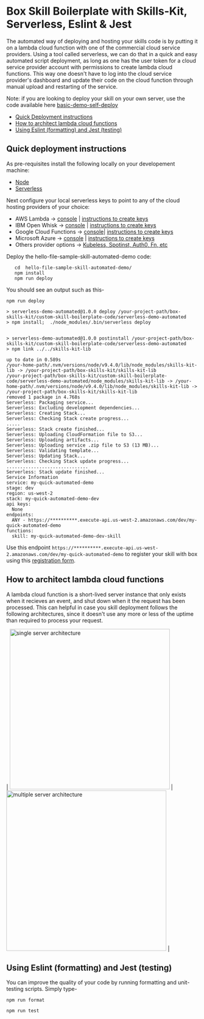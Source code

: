 # Box Skill Boilerplate with Skills-Kit, Serverless, Eslint & Jest

The automated way of deploying and hosting your skills code is by putting it on a lambda cloud function with one of the commercial cloud service providers. Using a tool called serverless, we can do that in a quick and easy automated script deployment, as long as one has the user token for a cloud service provider account with permissions to create lambda cloud functions. This way one doesn't have to log into the cloud service provider's dashboard and update their code on the cloud function through manual upload and restarting of the service.

Note: if you are looking to deploy your skill on your own server, use the code available here [basic-demo-self-deploy](../hello-file-sample-skill-simple-demo)

-   [Quick Deployment instructions](#quick-deployment-instructions)
-   [How to architect lambda cloud functions](#how-to-architect-lambda-cloud-functions)
-   [Using Eslint (formatting) and Jest (testing)](#using-eslint-formatting-and-jest-testing)

## Quick deployment instructions

As pre-requisites install the following locally on your developement machine:

-   [Node](https://nodejs.org/en/)
-   [Serverless](https://serverless.com)

Next configure your local serverless keys to point to any of the cloud hosting providers of your choice:

-   AWS Lambda -> [console](https://aws.amazon.com/lambda/) | [instructions to create keys](https://serverless.com/framework/docs/providers/aws/guide/credentials/)
-   IBM Open Whisk -> [console](https://www.ibm.com/cloud/functions/details) | [instructions to create keys](https://serverless.com/framework/docs/providers/openwhisk/guide/credentials/)
-   Google Cloud Functions -> [console](https://cloud.google.com/functions/)| [instructions to create keys](https://serverless.com/framework/docs/providers/azure/guide/credentials/)
-   Microsoft Azure -> [console](https://azure.microsoft.com/en-us/overview/serverless-computing/) | [instructions to create keys](https://serverless.com/framework/docs/providers/azure/guide/credentials/)
-   Others provider options -> [Kubeless, Spotinst, Auth0, Fn, etc](https://serverless.com/framework/docs/providers/)

Deploy the hello-file-sample-skill-automated-demo code:

```
   cd  hello-file-sample-skill-automated-demo/
   npm install
   npm run deploy
```

You should see an output such as this-

```
npm run deploy

> serverless-demo-automated@1.0.0 deploy /your-project-path/box-skills-kit/custom-skill-boilerplate-code/serverless-demo-automated
> npm install;  ./node_modules/.bin/serverless deploy


> serverless-demo-automated@1.0.0 postinstall /your-project-path/box-skills-kit/custom-skill-boilerplate-code/serverless-demo-automated
> npm link ../../skills-kit-lib

up to date in 0.589s
/your-home-path/.nvm/versions/node/v9.4.0/lib/node_modules/skills-kit-lib -> /your-project-path/box-skills-kit/skills-kit-lib
/your-project-path/box-skills-kit/custom-skill-boilerplate-code/serverless-demo-automated/node_modules/skills-kit-lib -> /your-home-path/.nvm/versions/node/v9.4.0/lib/node_modules/skills-kit-lib -> /your-project-path/box-skills-kit/skills-kit-lib
removed 1 package in 4.768s
Serverless: Packaging service...
Serverless: Excluding development dependencies...
Serverless: Creating Stack...
Serverless: Checking Stack create progress...
.....
Serverless: Stack create finished...
Serverless: Uploading CloudFormation file to S3...
Serverless: Uploading artifacts...
Serverless: Uploading service .zip file to S3 (13 MB)...
Serverless: Validating template...
Serverless: Updating Stack...
Serverless: Checking Stack update progress...
..............................
Serverless: Stack update finished...
Service Information
service: my-quick-automated-demo
stage: dev
region: us-west-2
stack: my-quick-automated-demo-dev
api keys:
  None
endpoints:
  ANY - https://**********.execute-api.us-west-2.amazonaws.com/dev/my-quick-automated-demo
functions:
  skill: my-quick-automated-demo-dev-skill
```

Use this endpoint `https://**********.execute-api.us-west-2.amazonaws.com/dev/my-quick-automated-demo` to register your skill with box using this [registration form](https://goo.gl/forms/Z5K6MLKSIEJv1rih2).

## How to architect lambda cloud functions

A lambda cloud function is a short-lived server instance that only exists when it recieves an event, and shut down when it the request has been processed. This can helpful in case you skill deployment follows the following architectures, since it doesn't use any more or less of the uptime than required to process your request.

| <img width="420" alt="single server architecture" src="https://github.com/box/box-skills-kit-nodejs/blob/master/hello-file-sample-skill-automated-demo/single-server-model.png?raw=true"> | <img width="420" alt="multiple server architecture" src="https://github.com/box/box-skills-kit-nodejs/blob/master/hello-file-sample-skill-automated-demo/multiple-server-model.png?raw=true"> |

## Using Eslint (formatting) and Jest (testing)

You can improve the quality of your code by running formatting and unit-testing scripts. Simply type-

```
npm run format
```

```
npm run test
```
